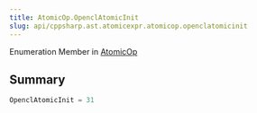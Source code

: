```yaml
---
title: AtomicOp.OpenclAtomicInit
slug: api/cppsharp.ast.atomicexpr.atomicop.openclatomicinit
---
```

Enumeration Member in [AtomicOp](/api/cppsharp/ast/atomicexpr/atomicop)

## Summary



```csharp
OpenclAtomicInit = 31
```

